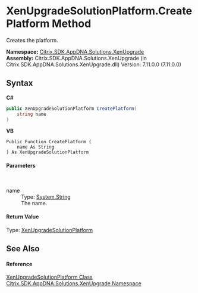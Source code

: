 # XenUpgradeSolutionPlatform.CreatePlatform Method 
 

Creates the platform.

**Namespace:**&nbsp;<a href="2805b95f-a335-5d98-deaf-c0312b394eda">Citrix.SDK.AppDNA.Solutions.XenUpgrade</a><br />**Assembly:**&nbsp;Citrix.SDK.AppDNA.Solutions.XenUpgrade (in Citrix.SDK.AppDNA.Solutions.XenUpgrade.dll) Version: 7.11.0.0 (7.11.0.0)

## Syntax

**C#**
```csharp
public XenUpgradeSolutionPlatform CreatePlatform(
	string name
)
```

**VB**
```vbnet
Public Function CreatePlatform ( 
	name As String
) As XenUpgradeSolutionPlatform
```


#### Parameters
&nbsp;<dl><dt>name</dt><dd>Type: <a href="http://msdn2.microsoft.com/en-us/library/s1wwdcbf" target="_blank">System.String</a><br />The name.</dd></dl>

#### Return Value
Type: <a href="48bcdf7c-5ba9-7d5c-97a4-df0ee82d9c4b">XenUpgradeSolutionPlatform</a><br />

## See Also


#### Reference
<a href="48bcdf7c-5ba9-7d5c-97a4-df0ee82d9c4b">XenUpgradeSolutionPlatform Class</a><br /><a href="2805b95f-a335-5d98-deaf-c0312b394eda">Citrix.SDK.AppDNA.Solutions.XenUpgrade Namespace</a><br />